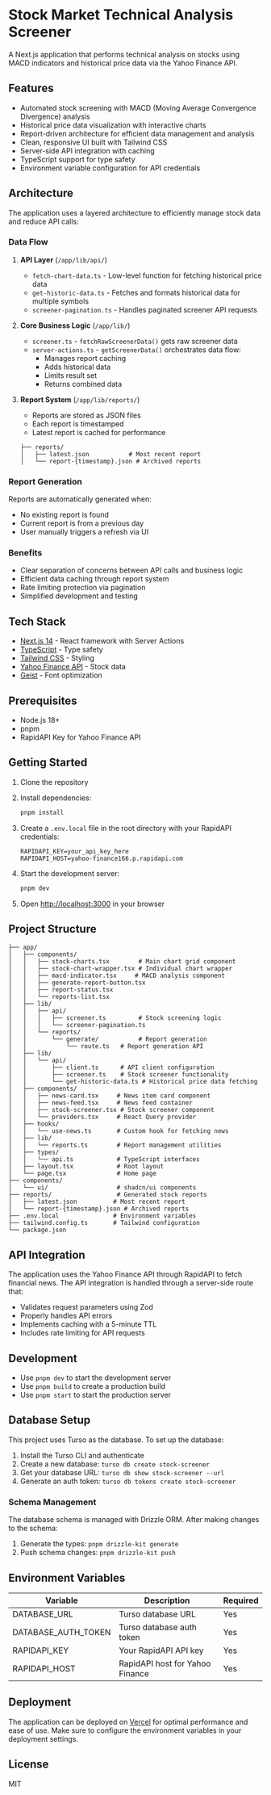 # Stock Market Technical Analysis Screener

A Next.js application that performs technical analysis on stocks using MACD indicators and historical price data via the Yahoo Finance API.

## Features

- Automated stock screening with MACD (Moving Average Convergence Divergence) analysis
- Historical price data visualization with interactive charts
- Report-driven architecture for efficient data management and analysis
- Clean, responsive UI built with Tailwind CSS
- Server-side API integration with caching
- TypeScript support for type safety
- Environment variable configuration for API credentials

## Architecture

The application uses a layered architecture to efficiently manage stock data and reduce API calls:

### Data Flow

1. **API Layer** (`/app/lib/api/`)
   - `fetch-chart-data.ts` - Low-level function for fetching historical price data
   - `get-historic-data.ts` - Fetches and formats historical data for multiple symbols
   - `screener-pagination.ts` - Handles paginated screener API requests

2. **Core Business Logic** (`/app/lib/`)
   - `screener.ts` - `fetchRawScreenerData()` gets raw screener data
   - `server-actions.ts` - `getScreenerData()` orchestrates data flow:
     - Manages report caching
     - Adds historical data
     - Limits result set
     - Returns combined data

3. **Report System** (`/app/lib/reports/`)
   - Reports are stored as JSON files
   - Each report is timestamped
   - Latest report is cached for performance
   ```
   ├── reports/
   │   ├── latest.json           # Most recent report
   │   └── report-{timestamp}.json # Archived reports
   ```

### Report Generation

Reports are automatically generated when:
- No existing report is found
- Current report is from a previous day
- User manually triggers a refresh via UI

### Benefits
- Clear separation of concerns between API calls and business logic
- Efficient data caching through report system
- Rate limiting protection via pagination
- Simplified development and testing

## Tech Stack

- [Next.js 14](https://nextjs.org/) - React framework with Server Actions
- [TypeScript](https://www.typescriptlang.org/) - Type safety
- [Tailwind CSS](https://tailwindcss.com/) - Styling
- [Yahoo Finance API](https://rapidapi.com/apidojo/api/yahoo-finance1/) - Stock data
- [Geist](https://vercel.com/font) - Font optimization

## Prerequisites

- Node.js 18+
- pnpm
- RapidAPI Key for Yahoo Finance API

## Getting Started

1. Clone the repository
2. Install dependencies:

    ```bash
    pnpm install
    ```

3. Create a `.env.local` file in the root directory with your RapidAPI credentials:

    ```env
    RAPIDAPI_KEY=your_api_key_here
    RAPIDAPI_HOST=yahoo-finance166.p.rapidapi.com
    ```

4. Start the development server:

    ```bash
    pnpm dev
    ```

5. Open [http://localhost:3000](http://localhost:3000) in your browser

## Project Structure

```
├── app/
│   ├── components/
│   │   ├── stock-charts.tsx        # Main chart grid component
│   │   ├── stock-chart-wrapper.tsx # Individual chart wrapper
│   │   ├── macd-indicator.tsx     # MACD analysis component
│   │   ├── generate-report-button.tsx
│   │   ├── report-status.tsx
│   │   └── reports-list.tsx
│   ├── lib/
│   │   ├── api/
│   │   │   ├── screener.ts         # Stock screening logic
│   │   │   └── screener-pagination.ts
│   │   └── reports/
│   │       └── generate/           # Report generation
│   │           └── route.ts   # Report generation API
│   ├── lib/
│   │   └── api/
│   │       ├── client.ts      # API client configuration
│   │       ├── screener.ts    # Stock screener functionality
│   │       └── get-historic-data.ts # Historical price data fetching
│   ├── components/
│   │   ├── news-card.tsx     # News item card component
│   │   ├── news-feed.tsx     # News feed container
│   │   ├── stock-screener.tsx # Stock screener component
│   │   └── providers.tsx     # React Query provider
│   ├── hooks/
│   │   └── use-news.ts       # Custom hook for fetching news
│   ├── lib/
│   │   └── reports.ts        # Report management utilities
│   ├── types/
│   │   └── api.ts            # TypeScript interfaces
│   ├── layout.tsx            # Root layout
│   └── page.tsx              # Home page
├── components/
│   └── ui/                   # shadcn/ui components
├── reports/                  # Generated stock reports
│   ├── latest.json          # Most recent report
│   └── report-{timestamp}.json # Archived reports
├── .env.local               # Environment variables
├── tailwind.config.ts       # Tailwind configuration
└── package.json
```

## API Integration

The application uses the Yahoo Finance API through RapidAPI to fetch financial news. The API integration is handled through a server-side route that:

- Validates request parameters using Zod
- Properly handles API errors
- Implements caching with a 5-minute TTL
- Includes rate limiting for API requests

## Development

- Use `pnpm dev` to start the development server
- Use `pnpm build` to create a production build
- Use `pnpm start` to start the production server

## Database Setup

This project uses Turso as the database. To set up the database:

1. Install the Turso CLI and authenticate
2. Create a new database: `turso db create stock-screener`
3. Get your database URL: `turso db show stock-screener --url`
4. Generate an auth token: `turso db tokens create stock-screener`

### Schema Management

The database schema is managed with Drizzle ORM. After making changes to the schema:

1. Generate the types: `pnpm drizzle-kit generate`
2. Push schema changes: `pnpm drizzle-kit push`

## Environment Variables

| Variable            | Description                     | Required |
| ------------------- | ------------------------------- | -------- |
| DATABASE_URL        | Turso database URL              | Yes      |
| DATABASE_AUTH_TOKEN | Turso database auth token       | Yes      |
| RAPIDAPI_KEY        | Your RapidAPI API key           | Yes      |
| RAPIDAPI_HOST       | RapidAPI host for Yahoo Finance | Yes      |

## Deployment

The application can be deployed on [Vercel](https://vercel.com/new?utm_medium=default-template&filter=next.js&utm_source=create-next-app&utm_campaign=create-next-app-readme) for optimal performance and ease of use. Make sure to configure the environment variables in your deployment settings.

## License

MIT
